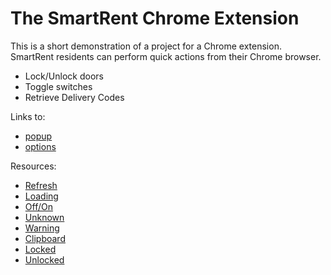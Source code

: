 # The SmartRent Chrome Extension

This is a short demonstration of a project for a Chrome extension. SmartRent residents can perform quick actions from their Chrome browser.

- Lock/Unlock doors
- Toggle switches
- Retrieve Delivery Codes

Links to:

- [popup](https://georgeschafer.github.io/SmartRent-Chrome-Extension/devices.html)
- [options](https://georgeschafer.github.io/SmartRent-Chrome-Extension/options.html)

Resources:

- [Refresh](https://www.iconpacks.net/free-icon/reset-arrow-14418.html)
- [Loading](https://www.iconpacks.net/free-icon/convert-3215.html)
- [Off/On](https://www.iconpacks.net/free-icon/turn-off-4779.html)
- [Unknown](https://www.iconpacks.net/free-icon/red-question-11802.html)
- [Warning](https://www.iconpacks.net/free-icon/warning-sign-9772.html)
- [Clipboard](https://www.iconpacks.net/free-icon/schedule-black-clipboard-work-plan-and-clock-18309.html)
- [Locked](https://www.iconpacks.net/free-icon/black-padlock-11724.html)
- [Unlocked](https://www.iconpacks.net/free-icon/padlock-11729.html)


